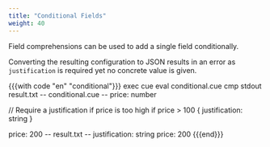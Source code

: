 ```yaml
---
title: "Conditional Fields"
weight: 40
---
```


Field comprehensions can be used to
add a single field conditionally.

Converting the resulting configuration to JSON results in an error
as `justification` is required yet no concrete value is given.

{{{with code "en" "conditional"}}}
exec cue eval conditional.cue
cmp stdout result.txt
-- conditional.cue --
price: number

// Require a justification if price is too high
if price > 100 {
	justification: string
}

price: 200
-- result.txt --
justification: string
price:         200
{{{end}}}
